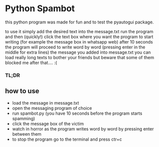 # Python Spambot

this python program was made for fun and to test the pyautogui package.

to use it simply add the desired text into the message.txt run the program and then (quickly!) click the text box where you want the program to start writing (for example the message box in whatsapp web)
after 10 seconds the program will proceed to write word by word (pressing enter in the middle for extra lines) the message you added into message.txt
you can load really long texts to bother your friends but beware that some of them blocked me after that.... :(

### TL;DR

how to use
--
* load the message in message.txt
* open the messaging program of choice
* run spambot.py (you have 10 seconds before the program starts spamming)
* click the message box of the victim
* watch in horror as the program writes word by word by pressing enter between them
* to stop the program go to the terminal and press ctr+c 


